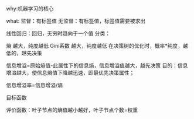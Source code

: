 why:机器学习的核心

what:
监督：有标签值
无监督：有标签值，标签值需要被求出

线性回归：回归，无穷时趋向于一个值
分类：


熵	  越大，纯度越低
Gini系数   越大，纯度越低
在决策树的优化时，概率*纯度，越低的，越先决策

信息增溢=原始熵值-此属性下的信息熵，信息增溢值越大，越先决策
目的：信息增溢越大，使信息熵值下降越迅速，即最优先决策属性；

信息增溢率=信息增溢/熵

目标函数

评价函数：叶子节点的熵值越小越好，叶子节点个数=权重




